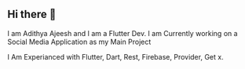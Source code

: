 ## Hi there 👋
I am Adithya Ajeesh and I am a Flutter Dev.
I am Currently working on a Social Media Application as my Main Project 

I Am Experianced with
Flutter,
Dart,
Rest,
Firebase,
Provider,
Get x.

<!--
**AdithyaAjeesh/AdithyaAjeesh** is a ✨ _special_ ✨ repository because its `README.md` (this file) appears on your GitHub profile.

Here are some ideas to get you started:

- I am Currently working on Creating a Social Media Application project
- 🌱 I’m currently learning ...
- 👯 I’m looking to collaborate on ...
- 🤔 I’m looking for help with ...
- 💬 Ask me about ...
- 📫 How to reach me: ...
- 😄 Pronouns: ...
- ⚡ Fun fact: ...
-->
